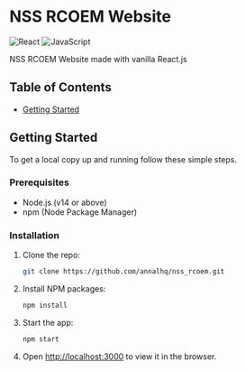 # NSS RCOEM Website

![React](https://img.shields.io/badge/-ReactJs-61DAFB?logo=react&logoColor=white&style=for-the-badge)
![JavaScript](https://img.shields.io/badge/-JavaScript-F7DF1E?logo=javascript&logoColor=black&style=for-the-badge)

NSS RCOEM Website made with vanilla React.js

## Table of Contents

- [Getting Started](#getting-started)



## Getting Started

To get a local copy up and running follow these simple steps.

### Prerequisites

- Node.js (v14 or above)
- npm (Node Package Manager)

### Installation

1. Clone the repo:
   ```bash
   git clone https://github.com/annalhq/nss_rcoem.git

2. Install NPM packages:
   ```bash
   npm install
   ```

3. Start the app:
   ```bash
   npm start
   ```

4. Open [http://localhost:3000](http://localhost:3000) to view it in the browser.
